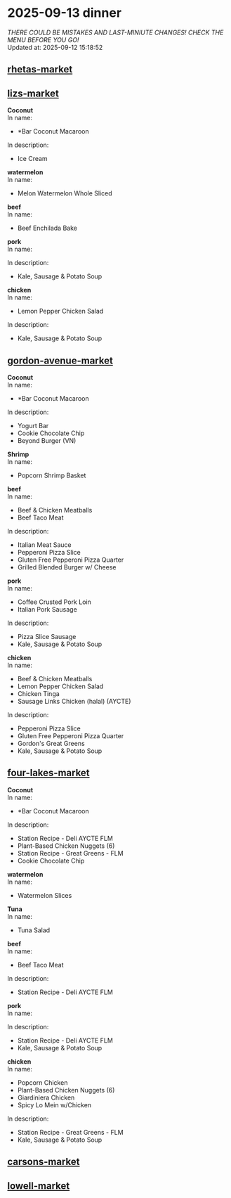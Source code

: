 # 2025-09-13 dinner  
*THERE COULD BE MISTAKES AND LAST-MINIUTE CHANGES! CHECK THE MENU BEFORE YOU GO!*  
Updated at: 2025-09-12 15:18:52  
## [rhetas-market](https://wisc-housingdining.nutrislice.com/menu/rhetas-market/dinner/2025-09-13)  
## [lizs-market](https://wisc-housingdining.nutrislice.com/menu/lizs-market/dinner/2025-09-13)  
**Coconut**  
In name:   
 - *Bar Coconut Macaroon  
  
In description:   
 - Ice Cream  
  
**watermelon**  
In name:   
 - Melon Watermelon Whole Sliced  
  
**beef**  
In name:   
 - Beef Enchilada Bake  
  
**pork**  
In name:   
  
In description:   
 - Kale, Sausage & Potato Soup  
  
**chicken**  
In name:   
 - Lemon Pepper Chicken Salad  
  
In description:   
 - Kale, Sausage & Potato Soup  
  
## [gordon-avenue-market](https://wisc-housingdining.nutrislice.com/menu/gordon-avenue-market/dinner/2025-09-13)  
**Coconut**  
In name:   
 - *Bar Coconut Macaroon  
  
In description:   
 - Yogurt Bar  
 - Cookie Chocolate Chip  
 - Beyond Burger (VN)  
  
**Shrimp**  
In name:   
 - Popcorn Shrimp Basket  
  
**beef**  
In name:   
 - Beef & Chicken Meatballs  
 - Beef Taco Meat  
  
In description:   
 - Italian Meat Sauce  
 - Pepperoni Pizza Slice  
 - Gluten Free Pepperoni Pizza Quarter  
 - Grilled Blended Burger w/ Cheese  
  
**pork**  
In name:   
 - Coffee Crusted Pork Loin  
 - Italian Pork Sausage  
  
In description:   
 - Pizza Slice Sausage  
 - Kale, Sausage & Potato Soup  
  
**chicken**  
In name:   
 - Beef & Chicken Meatballs  
 - Lemon Pepper Chicken Salad  
 - Chicken Tinga  
 - Sausage Links Chicken (halal) (AYCTE)  
  
In description:   
 - Pepperoni Pizza Slice  
 - Gluten Free Pepperoni Pizza Quarter  
 - Gordon's Great Greens  
 - Kale, Sausage & Potato Soup  
  
## [four-lakes-market](https://wisc-housingdining.nutrislice.com/menu/four-lakes-market/dinner/2025-09-13)  
**Coconut**  
In name:   
 - *Bar Coconut Macaroon  
  
In description:   
 - Station Recipe - Deli  AYCTE FLM  
 - Plant-Based Chicken Nuggets (6)  
 - Station Recipe - Great Greens - FLM  
 - Cookie Chocolate Chip  
  
**watermelon**  
In name:   
 - Watermelon Slices  
  
**Tuna**  
In name:   
 - Tuna Salad  
  
**beef**  
In name:   
 - Beef Taco Meat  
  
In description:   
 - Station Recipe - Deli  AYCTE FLM  
  
**pork**  
In name:   
  
In description:   
 - Station Recipe - Deli  AYCTE FLM  
 - Kale, Sausage & Potato Soup  
  
**chicken**  
In name:   
 - Popcorn Chicken  
 - Plant-Based Chicken Nuggets (6)  
 - Giardiniera Chicken  
 - Spicy Lo Mein w/Chicken  
  
In description:   
 - Station Recipe - Great Greens - FLM  
 - Kale, Sausage & Potato Soup  
  
## [carsons-market](https://wisc-housingdining.nutrislice.com/menu/carsons-market/dinner/2025-09-13)  
## [lowell-market](https://wisc-housingdining.nutrislice.com/menu/lowell-market/dinner/2025-09-13)  
  
